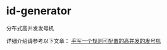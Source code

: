 # id-generator
分布式高并发发号机  

详细介绍请参考以下文章：
[手写一个规则可配置的高并发的发号机](https://hzy2009.github.io/2019/09/26/%E6%89%8B%E5%86%99%E4%B8%80%E4%B8%AA%E6%B0%B8%E4%B8%8D%E9%87%8D%E5%A4%8D%E7%9A%84%E5%8F%91%E5%8F%B7%E6%9C%BA/)